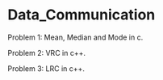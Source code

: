 # Data_Communication
Problem 1: Mean, Median and Mode in c.

Problem 2: VRC in c++.

Problem 3: LRC in c++.
